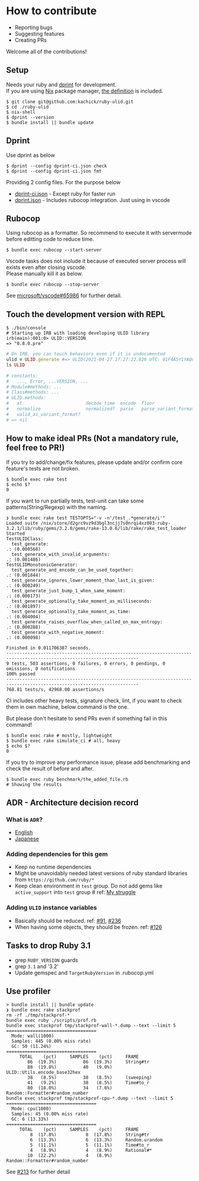 # How to contribute

- Reporting bugs
- Suggesting features
- Creating PRs

Welcome all of the contributions!

## Setup

Needs your ruby and [dprint](https://dprint.dev/) for development.\
If you are using [Nix](https://nixos.org/) package manager, [the definition](shell.nix) is included.

```console
$ git clone git@github.com:kachick/ruby-ulid.git
$ cd ./ruby-ulid
$ nix-shell
$ dprint --version
$ bundle install || bundle update
```

## Dprint

Use dprint as below

```console
$ dprint --config dprint-ci.json check
$ dprint --config dprint-ci.json fmt
```

Providing 2 config files. For the purpose below

- [dprint-ci.json](dprint-ci.json) - Except ruby for faster run
- [dprint.json](dprint.json) - Includes rubocop integration. Just using in vscode

## Rubocop

Using rubocop as a formatter. So recommend to execute it with servermode before editting code to reduce time.

```console
$ bundle exec rubocop --start-server
```

Vscode tasks does not include it because of executed server process will exists even after closing vscode.\
Please manually kill it as below.

```console
$ bundle exec rubocop --stop-server
```

See [microsoft/vscode#65986](https://github.com/microsoft/vscode/issues/65986) for further detail.

## Touch the development version with REPL

```console
$ ./bin/console
# Starting up IRB with loading developing ULID library
irb(main):001:0> ULID::VERSION
=> "0.8.0.pre"
```

```ruby
# On IRB, you can touch behaviors even if it is undocumented
ulid = ULID.generate #=> ULID(2021-04-27 17:27:22.826 UTC: 01F4A5Y1YAQCYAYCTC7GRMJ9AA)
ls ULID

# constants:
#   ..., Error, ...VERSION, ...
# Module#methods: ...
# Class#methods: ...
# ULID.methods:
#   at                        decode_time  encode  floor                 from_integer  generate  max   min
#   normalize                 normalized?  parse   parse_variant_format  range         sample    scan  try_convert
#   valid_as_variant_format?
# => nil
```

## How to make ideal PRs (Not a mandatory rule, feel free to PR!)

If you try to add/change/fix features, please update and/or confirm core feature's tests are not broken.

```console
$ bundle exec rake test
$ echo $?
0
```

If you want to run partially tests, test-unit can take some patterns(String/Regexp) with the naming.

```console
❯ bundle exec rake test TESTOPTS="-v -n'/test_.*generate/i'"
Loaded suite /nix/store/d2grc9vz9d3bgl3ncjj7s0nrqi4xz003-ruby-3.2.1/lib/ruby/gems/3.2.0/gems/rake-13.0.6/lib/rake/rake_test_loader
Started
TestULIDClass:
  test_generate:                                                                                        .: (0.000568)
  test_generate_with_invalid_arguments:                                                                 .: (0.001486)
TestULIDMonotonicGenerator:
  test_generate_and_encode_can_be_used_together:                                                        .: (0.001844)
  test_generate_ignores_lower_moment_than_last_is_given:                                                .: (0.000249)
  test_generate_just_bump_1_when_same_moment:                                                           .: (0.000173)
  test_generate_optionally_take_moment_as_milliseconds:                                                 .: (0.001897)
  test_generate_optionally_take_moment_as_time:                                                         .: (0.004004)
  test_generate_raises_overflow_when_called_on_max_entropy:                                             .: (0.000288)
  test_generate_with_negative_moment:                                                                   .: (0.000098)

Finished in 0.011706387 seconds.
------------------------------------------------------------------------------------------------------------------------
9 tests, 503 assertions, 0 failures, 0 errors, 0 pendings, 0 omissions, 0 notifications
100% passed
------------------------------------------------------------------------------------------------------------------------
768.81 tests/s, 42968.00 assertions/s
```

CI includes other heavy tests, signature check, lint, if you want to check them in own machine, below command is the one.

But please don't hesitate to send PRs even if something fail in this command!

```console
$ bundle exec rake # mostly, lightweight
$ bundle exec rake simulate_ci # all, heavy
$ echo $?
0
```

If you try to improve any performance issue, please add benchmarking and check the result of before and after.

```console
$ bundle exec ruby benchmark/the_added_file.rb
# Showing the results
```

## ADR - Architecture decision record

### What is `ADR`?

- [English](https://github.com/joelparkerhenderson/architecture_decision_record)
- [Japanese](https://quipper.hatenablog.com/entry/architecture_decision_records)

### Adding dependencies for this gem

- Keep no runtime dependencies
- Might be unavoidably needed latest versions of ruby standard libraries from `https://github.com/ruby/*`
- Keep clean environment in `test` group. Do not add gems like `active_support` into `test` group # ref: [My struggle](https://github.com/kachick/ruby-ulid/pull/42#discussion_r623960639)

### Adding `ULID` instance variables

- Basically should be reduced. ref: [#91](kachick/ruby-ulid#91), [#236](kachick/ruby-ulid#236)
- When having some objects, they should be frozen. ref: [#126](kachick/ruby-ulid#126)

## Tasks to drop Ruby 3.1

- grep `RUBY_VERSION` guards
- grep `3.1` and '3.2'
- Update gemspec and `TargetRubyVersion` in .rubocop.yml

## Use profiler

```console
> bundle install || bundle update
❯ bundle exec rake stackprof
rm -rf ./tmp/stackprof-*
bundle exec ruby ./scripts/prof.rb
bundle exec stackprof tmp/stackprof-wall-*.dump --text --limit 5
==================================
  Mode: wall(1000)
  Samples: 445 (0.00% miss rate)
  GC: 50 (11.24%)
==================================
     TOTAL    (pct)     SAMPLES    (pct)     FRAME
        86  (19.3%)          86  (19.3%)     String#tr
        88  (19.8%)          40   (9.0%)     ULID::Utils.encode_base32hex
        38   (8.5%)          38   (8.5%)     (sweeping)
        41   (9.2%)          38   (8.5%)     Time#to_r
        80  (18.0%)          34   (7.6%)     Random::Formatter#random_number
bundle exec stackprof tmp/stackprof-cpu-*.dump --text --limit 5
==================================
  Mode: cpu(1000)
  Samples: 45 (0.00% miss rate)
  GC: 6 (13.33%)
==================================
     TOTAL    (pct)     SAMPLES    (pct)     FRAME
         8  (17.8%)           8  (17.8%)     String#tr
         6  (13.3%)           6  (13.3%)     Random.urandom
         5  (11.1%)           5  (11.1%)     Time#to_r
         4   (8.9%)           4   (8.9%)     Rational#*
        10  (22.2%)           4   (8.9%)     Random::Formatter#random_number
```

See [#213](https://github.com/kachick/ruby-ulid/pull/213) for further detail

